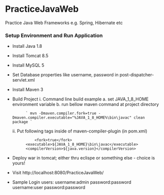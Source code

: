# PracticeJavaWeb
Practice Java Web Frameworks e.g. Spring, Hibernate etc

### Setup Environment and Run Application ###
- Install Java 1.8
- Install Tomcat 8.5
- Install MySQL 5
- Set Database properties like username, password in post-dispatcher-servlet.xml
- Install Maven 3
- Build Project
  i. Command line build example
		a. set JAVA_1_8_HOME environment variable
		b. run bellow maven command at project directory
		
			` mvn -Dmaven.compiler.fork=true -Dmaven.compiler.executable="%JAVA_1_8_HOME%\bin\javac" clean package `
	
  ii. Put following tags inside <configuration> of maven-compiler-plugin (in pom.xml)
	
				<fork>true</fork>
            <executable>${JAVA_1_8_HOME}\bin\javac</executable>
            <compilerVersion>${java.version}</compilerVersion>
            
- Deploy war in tomcat; either thru eclispe or something else - choice is yours!
- Visit http://localhost:8080/PracticeJavaWeb/
- Sample Login users: 
	username:admin   password:password 
	username:user   password:password 
